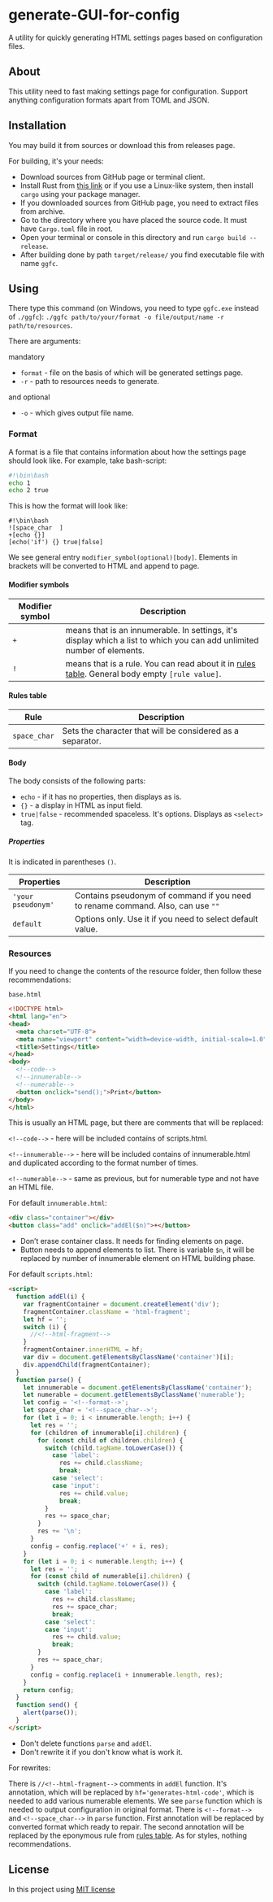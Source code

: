 # generate-GUI-for-config
A utility for quickly generating HTML settings pages based on configuration files.
## About
This utility need to fast making settings page for configuration. Support anything configuration formats apart from TOML and JSON.
## Installation
You may build it from sources or download this from releases page.

For building, it's your needs:
- Download sources from GitHub page or terminal client.
- Install Rust from [this link](https://www.rust-lang.org/tools/install) or if you use a Linux-like system, then install `cargo` using your package manager.
- If you downloaded sources from GitHub page, you need to extract files from archive.
- Go to the directory where you have placed the source code. It must have `Cargo.toml` file in root.
- Open your terminal or console in this directory and run `cargo build --release`.
- After building done by path `target/release/` you find executable file with name `ggfc`.
## Using
There type this command (on Windows, you need to type `ggfc.exe` instead of `./ggfc`): `./ggfc path/to/your/format -o file/output/name -r path/to/resources`.

There are arguments:

mandatory
- `format` - file on the basis of which will be generated settings page.
- `-r` - path to resources needs to generate.

and optional
- `-o` - which gives output file name.

### Format
A format is a file that contains information about how the settings page should look like.
For example, take bash-script:
```bash
#!\bin\bash
echo 1
echo 2 true
```
This is how the format will look like:
```
#!\bin\bash
![space_char  ]
+[echo {}]
[echo('if') {} true|false]
```
We see general entry `modifier_symbol(optional)[body]`.
Elements in brackets will be converted to HTML and append to page.

#### Modifier symbols
|Modifier symbol|Description|
|---|--------------------------------------------------------------------------------------------------------------------------|
| `+` | means that is an innumerable. In settings, it's display which a list to which you can add unlimited number of elements. |
| `!` | means that is a rule. You can read about it in [rules table](#rules-table). General body empty `[rule value]`.|

#### Rules table
|Rule|Description|
|---|--------------------------------------------------------------------------------------------|
|`space_char`|Sets the character that will be considered as a separator.|

#### Body
The body consists of the following parts:
- `echo` - if it has no properties, then displays as is.
- `{}` - a display in HTML as input field.
- `true|false` - recommended spaceless. It's options. Displays as `<select>` tag.

##### Properties
It is indicated in parentheses `()`.

|  Properties      |                                 Description                               |
|------------------|---------------------------------------------------------------------------|
|`'your pseudonym'`|Contains pseudonym of command if you need to rename command. Also, can use `""`|
|`default`         |Options only. Use it if you need to select default value.                    |

### Resources
If you need to change the contents of the resource folder, then follow these recommendations:

`base.html`

```html
<!DOCTYPE html>
<html lang="en">
<head>
  <meta charset="UTF-8">
  <meta name="viewport" content="width=device-width, initial-scale=1.0">
  <title>Settings</title>
</head>
<body>
  <!--code-->
  <!--innumerable-->
  <!--numerable-->
  <button onclick="send();">Print</button>
</body>
</html>
```
This is usually an HTML page, but there are comments that will be replaced:

`<!--code-->` - here will be included contains of scripts.html.

`<!--innumerable-->` - here will be included contains of innumerable.html and duplicated according to the format number of times.

`<!--numerable-->` - same as previous, but for numerable type and not have an HTML file.

For default `innumerable.html`:
```html
<div class="container"></div>
<button class="add" onclick="addEl($n)">+</button>
```
- Don’t erase container class. It needs for finding elements on page.
- Button needs to append elements to list. There is variable `$n`, it will be replaced by number of innumerable element on HTML building phase.

For default `scripts.html`:
```html
<script>
  function addEl(i) {
    var fragmentContainer = document.createElement('div');
    fragmentContainer.className = 'html-fragment';
    let hf = '';
    switch (i) {
      //<!--html-fragment-->
    }
    fragmentContainer.innerHTML = hf;
    var div = document.getElementsByClassName('container')[i];
    div.appendChild(fragmentContainer);
  }
  function parse() {
    let innumerable = document.getElementsByClassName('container');
    let numerable = document.getElementsByClassName('numerable');
    let config = '<!--format-->';
    let space_char = '<!--space_char-->';
    for (let i = 0; i < innumerable.length; i++) {
      let res = '';
      for (children of innumerable[i].children) {
        for (const child of children.children) {
          switch (child.tagName.toLowerCase()) {
            case 'label':
              res += child.className;
              break;
            case 'select':
            case 'input':
              res += child.value;
              break;
          }
          res += space_char;
        }
        res += '\n';
      }
      config = config.replace('+' + i, res);
    }
    for (let i = 0; i < numerable.length; i++) {
      let res = '';
      for (const child of numerable[i].children) {
        switch (child.tagName.toLowerCase()) {
          case 'label':
            res += child.className;
            res += space_char;
            break;
          case 'select':
          case 'input':
            res += child.value;
            break;
        }
        res += space_char;
      }
      config = config.replace(i + innumerable.length, res);
    }
    return config;
  }
  function send() {
    alert(parse());
  }
</script>
```
- Don't delete functions `parse` and `addEl`.
- Don't rewrite it if you don't know what is work it.

For rewrites:

There is `//<!--html-fragment-->` comments in `addEl` function. It's annotation, which will be replaced by `hf='generates-html-code'`, which is needed to add various numerable elements.
We see `parse` function which is needed to output configuration in original format. There is `<!--format-->` and `<!--space_char-->` in `parse` function. First annotation will be replaced by converted format which ready to repair. The second annotation will be replaced by the eponymous rule from [rules table](#rules-table).
As for styles, nothing recommendations.
## License
In this project using [MIT license](https://github.com/WDYT32/generate-GUI-for-config?tab=MIT-1-ov-file#)
